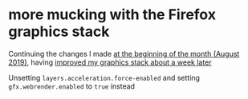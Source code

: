 # more mucking with the Firefox graphics stack

Continuing the changes I made [at the beginning of the month (August 2019)](3c1b4aa4-0c92-4207-abb9-12dbc5c7ce2e.md), having [improved my graphics stack about a week later](b17093a0-4c3f-4740-a4ee-1b51167e55f7.md)

Unsetting `layers.acceleration.force-enabled` and setting `gfx.webrender.enabled` to `true` instead
